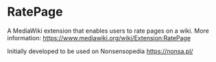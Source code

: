 # RatePage

A MediaWiki extension that enables users to rate pages on a wiki.
More information: https://www.mediawiki.org/wiki/Extension:RatePage

Initially developed to be used on Nonsensopedia https://nonsa.pl/